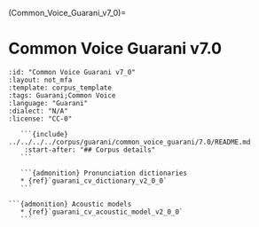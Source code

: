 
(Common_Voice_Guarani_v7_0)=
# Common Voice Guarani v7.0

``````{corpus} Common Voice Guarani v7.0
:id: "Common Voice Guarani v7_0"
:layout: not_mfa
:template: corpus_template
:tags: Guarani;Common Voice
:language: "Guarani"
:dialect: "N/A"
:license: "CC-0"

   ```{include} ../../../../corpus/guarani/common_voice_guarani/7.0/README.md
    :start-after: "## Corpus details"
   ```

   ```{admonition} Pronunciation dictionaries
   * {ref}`guarani_cv_dictionary_v2_0_0`
   ```

```{admonition} Acoustic models
   * {ref}`guarani_cv_acoustic_model_v2_0_0`
   ```
``````
